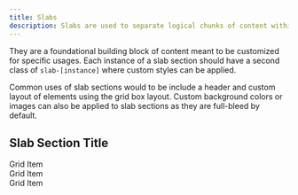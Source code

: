 ```yaml
---
title: Slabs
description: Slabs are used to separate logical chunks of content within a page.
---
```


They are a foundational building block of content meant to be customized for specific usages. Each instance of a slab section should have a second class of `slab-[instance]` where custom styles can be applied.

Common uses of slab sections would to be include a header and custom layout of elements using the grid box layout. Custom background colors or images can also be applied to slab sections as they are full-bleed by default.

<div class="preview">
  <section class="slab slab-example">
    <h2>Slab Section Title</h2>
    <div class="grid-box">
      <div class="grid-item width-one-third">
        <aside>Grid Item</aside>
      </div>
      <div class="grid-item width-one-third">
        <aside>Grid Item</aside>
      </div>
      <div class="grid-item width-one-third">
        <aside>Grid Item</aside>
      </div>
    </div>
  </section>
</div>


